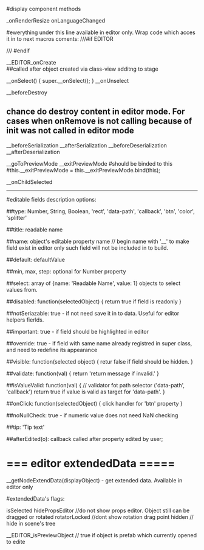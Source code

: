 
#display component methods

_onRenderResize
onLanguageChanged



#ewerything under this line available in editor only. Wrap code which acces it in to next macros coments: 
///#if EDITOR

/// #endif


__EDITOR_onCreate  
##called after object created via class-view additng to stage

__onSelect() {
	super.__onSelect();
}
__onUnselect


__beforeDestroy

## chance do destroy content in editor mode. For cases when onRemove is not calling because of init was not called in editor mode

__beforeSerialization
__afterSerialization
__beforeDeserialization
__afterDeserialization

__goToPreviewMode
__exitPreviewMode
#should be binded to this
#this.__exitPreviewMode = this.__exitPreviewMode.bind(this);

__onChildSelected



---

#editable fields description options:

##type:
 Number, String, Boolean, 'rect', 'data-path', 'callback', 'btn', 'color', 'splitter'

##title:
 readable name

##name:
 object's editable property name
  // begin name with '__' to make field exist in editor only
        such field will not be included in to build.

##default:
 defaultValue

##min, max, step:
 optional for Number property

##select:
 array of {name: 'Readable Name', value: 1} objects to select values from.

##disabled:
 function(selectedObject) {
    return true if field is readonly
 }

##notSeriazable:
 true - if not need save it in to data. Useful for editor helpers fierlds.

##important:
 true - if field should be highlighted in editor

##override:
 true - if field with same name already registred in super class, and need to redefine its appearance

##visible:
 function(selected object) {
   retur false if field should be hidden.
 }

##validate:
 function(val) {
   return 'return message if invalid.'
 }

##isValueValid:
 function(val) { // validator fot path selector ('data-path', 'callback')
   return true if value is valid as target for 'data-path'.
 }

##onClick:
 function(selectedObject) {
   click handler for 'btn' property
 }

##noNullCheck:
 true - if numeric value does not need NaN checking

##tip:
 'Tip text'

##afterEdited(o):
  callback called after property edited by user;


# === editor extendedData =====

__getNodeExtendData(displayObject) - get extended data. Available in editor only

#extendedData's flags:

isSelected
hidePropsEditor //do not show props editor. Object still can be dragged or rotated
rotatorLocked  //dont show rotation drag point
hidden   // hide in scene's tree

__EDITOR_isPreviewObject   // true if object is prefab which currently opened to edite